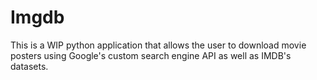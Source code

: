 # Imgdb

This is a WIP python application that allows the user to download movie posters using Google's custom search engine API as well as IMDB's datasets.